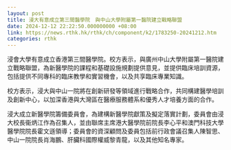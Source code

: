 ```yaml
---
layout: post
title: 浸大有意成立第三間醫學院　與中山大學附屬第一醫院建立戰略聯盟
date: 2024-12-12 22:22:50.000000000 +08:00
link: https://news.rthk.hk/rthk/ch/component/k2/1783250-20241212.htm
categories: rthk
---
```


浸會大學有意成立香港第三間醫學院。校方表示，與廣州中山大學附屬第一醫院建立戰略聯盟，為新醫學院的課程和基礎設施規劃提供意見，並提供臨床培訓資源，包括提供不同專科的臨床教學和實習機會，以及共享臨床專業知識。

校方表示，浸大與中山一院將在創新研發等領域進行戰略合作，共同構建醫學培訓及創新中心，以加深香港與大灣區在醫療服務體系和優秀人才培養方面的合作。

浸大成立新醫學院籌備委員會，為建構新醫學院獻策及擬定落實計劃，委員會由浸大校長衞炳江作為召集人，並由聯席主席港大醫學院前院長李心平和澳門科技大學醫學院院長霍文遜領導；委員會的資深顧問及委員包括前行政會議召集人陳智思、中山一院院長肖海鵬、肝臟科國際權威黎青龍，以及其他知名專家。

